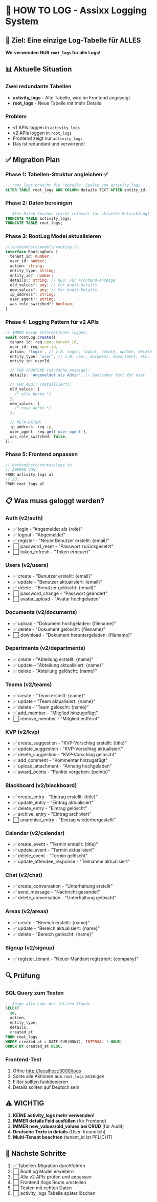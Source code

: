 # 📝 HOW TO LOG - Assixx Logging System

## 🎯 Ziel: Eine einzige Log-Tabelle für ALLES

**Wir verwenden NUR `root_logs` für alle Logs!**

## 📊 Aktuelle Situation

### Zwei redundante Tabellen

- **activity_logs** - Alte Tabelle, wird im Frontend angezeigt
- **root_logs** - Neue Tabelle mit mehr Details

### Problem

- v1 APIs loggen in `activity_logs`
- v2 APIs loggen in `root_logs`
- Frontend zeigt nur `activity_logs`
- Das ist redundant und verwirrend!

## ✅ Migration Plan

### Phase 1: Tabellen-Struktur angleichen ✅

```sql
-- root_logs braucht die 'details' Spalte von activity_logs
ALTER TABLE root_logs ADD COLUMN details TEXT AFTER entity_id;
```

### Phase 2: Daten bereinigen

```sql
-- Alte Daten löschen (nicht relevant für aktuelle Entwicklung)
TRUNCATE TABLE activity_logs;
TRUNCATE TABLE root_logs;
```

### Phase 3: RootLog Model aktualisieren

```typescript
// backend/src/models/rootLog.ts
interface RootLogData {
  tenant_id: number;
  user_id: number;
  action: string;
  entity_type: string;
  entity_id?: number;
  details?: string; // NEU: Für Frontend-Anzeige
  old_values?: any; // Für Audit-Details
  new_values?: any; // Für Audit-Details
  ip_address?: string;
  user_agent?: string;
  was_role_switched?: boolean;
}
```

### Phase 4: Logging Pattern für v2 APIs

```typescript
// IMMER beide Informationen loggen:
await rootLog.create({
  tenant_id: req.user.tenant_id,
  user_id: req.user.id,
  action: 'login', // z.B. login, logout, create, update, delete
  entity_type: 'user', // z.B. user, document, department, etc.
  entity_id: userId,

  // FÜR FRONTEND (einfache Anzeige):
  details: 'Angemeldet als Admin', // Deutscher Text für User

  // FÜR AUDIT (detailliert):
  old_values: {
    /* alte Werte */
  },
  new_values: {
    /* neue Werte */
  },

  // META-DATEN:
  ip_address: req.ip,
  user_agent: req.get('user-agent'),
  was_role_switched: false,
});
```

### Phase 5: Frontend anpassen

```typescript
// backend/src/routes/logs.ts
// ÄNDERN VON:
FROM activity_logs al
// ZU:
FROM root_logs al
```

## 📋 Was muss geloggt werden?

### Auth (v2/auth)

- ✅ login - "Angemeldet als {role}"
- ✅ logout - "Abgemeldet"
- ✅ register - "Neuer Benutzer erstellt: {email}"
- ⬜ password_reset - "Passwort zurückgesetzt"
- ⬜ token_refresh - "Token erneuert"

### Users (v2/users)

- ✅ create - "Benutzer erstellt: {email}"
- ✅ update - "Benutzer aktualisiert: {email}"
- ✅ delete - "Benutzer gelöscht: {email}"
- ⬜ password_change - "Passwort geändert"
- ⬜ avatar_upload - "Avatar hochgeladen"

### Documents (v2/documents)

- ✅ upload - "Dokument hochgeladen: {filename}"
- ✅ delete - "Dokument gelöscht: {filename}"
- ⬜ download - "Dokument heruntergeladen: {filename}"

### Departments (v2/departments)

- ✅ create - "Abteilung erstellt: {name}"
- ✅ update - "Abteilung aktualisiert: {name}"
- ✅ delete - "Abteilung gelöscht: {name}"

### Teams (v2/teams)

- ✅ create - "Team erstellt: {name}"
- ✅ update - "Team aktualisiert: {name}"
- ✅ delete - "Team gelöscht: {name}"
- ✅ add_member - "Mitglied hinzugefügt"
- ⬜ remove_member - "Mitglied entfernt"

### KVP (v2/kvp)

- ✅ create_suggestion - "KVP-Vorschlag erstellt: {title}"
- ✅ update_suggestion - "KVP-Vorschlag aktualisiert"
- ✅ delete_suggestion - "KVP-Vorschlag gelöscht"
- ✅ add_comment - "Kommentar hinzugefügt"
- ✅ upload_attachment - "Anhang hochgeladen"
- ✅ award_points - "Punkte vergeben: {points}"

### Blackboard (v2/blackboard)

- ✅ create_entry - "Eintrag erstellt: {title}"
- ✅ update_entry - "Eintrag aktualisiert"
- ✅ delete_entry - "Eintrag gelöscht"
- ✅ archive_entry - "Eintrag archiviert"
- ⬜ unarchive_entry - "Eintrag wiederhergestellt"

### Calendar (v2/calendar)

- ✅ create_event - "Termin erstellt: {title}"
- ✅ update_event - "Termin aktualisiert"
- ✅ delete_event - "Termin gelöscht"
- ✅ update_attendee_response - "Teilnahme aktualisiert"

### Chat (v2/chat)

- ✅ create_conversation - "Unterhaltung erstellt"
- ✅ send_message - "Nachricht gesendet"
- ✅ delete_conversation - "Unterhaltung gelöscht"

### Areas (v2/areas)

- ✅ create - "Bereich erstellt: {name}"
- ✅ update - "Bereich aktualisiert: {name}"
- ✅ delete - "Bereich gelöscht: {name}"

### Signup (v2/signup)

- ✅ register_tenant - "Neuer Mandant registriert: {company}"

## 🔍 Prüfung

### SQL Query zum Testen

```sql
-- Zeige alle Logs der letzten Stunde
SELECT
  id,
  action,
  entity_type,
  details,
  created_at
FROM root_logs
WHERE created_at > DATE_SUB(NOW(), INTERVAL 1 HOUR)
ORDER BY created_at DESC;
```

### Frontend-Test

1. Öffne <http://localhost:3000/logs>
2. Sollte alle Aktionen aus `root_logs` anzeigen
3. Filter sollten funktionieren
4. Details sollten auf Deutsch sein

## ⚠️ WICHTIG

1. **KEINE activity_logs mehr verwenden!**
2. **IMMER details Feld ausfüllen** (für Frontend)
3. **IMMER new_values/old_values bei CRUD** (für Audit)
4. **Deutsche Texte in details** (User-freundlich)
5. **Multi-Tenant beachten** (tenant_id ist PFLICHT)

## 🚀 Nächste Schritte

1. ✅ Tabellen-Migration durchführen
2. ⬜ RootLog Model erweitern
3. ⬜ Alle v2 APIs prüfen und anpassen
4. ⬜ Frontend /logs Route umstellen
5. ⬜ Testen mit echten Daten
6. ⬜ activity_logs Tabelle später löschen
